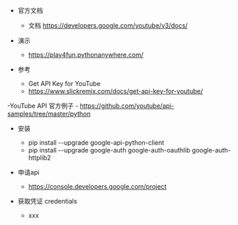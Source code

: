 - 官方文档
    - 文档 https://developers.google.com/youtube/v3/docs/

- 演示 
	- https://play4fun.pythonanywhere.com/

- 参考
	- Get API Key for YouTube
	- https://www.slickremix.com/docs/get-api-key-for-youtube/


-YouTube API 官方例子 
	- https://github.com/youtube/api-samples/tree/master/python

- 安装
	- pip install --upgrade google-api-python-client
	- pip install --upgrade google-auth google-auth-oauthlib google-auth-httplib2

- 申请api
	- https://console.developers.google.com/project

- 获取凭证 credentials
	- xxx